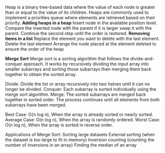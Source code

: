  Heap is a binary tree-based data where the value of each node is greater than or equal to the value of its children.
 Heaps are commonly used to implement a priorities queue where elements are retrieved based on their priority.
**Adding heaps in a heap**
Insert node in the available position level.
Compare the inserted node with the parent if it is larger swap it with the parent.
Continue the second step until the order is restored.
**Removing items in a list**
Replace the element you want to delete with the last element.
Delete the last element
Arrange the node placed at the element deleted to ensure the order of the heap

**Merge Sort**
Merge sort is a sorting algorithm that follows the divide-and-conquer approach. 
It works by recursively dividing the input array into smaller subarrays and sorting those subarrays then merging them back together to obtain the sorted array.

Divide: Divide the list or array recursively into two halves until it can no longer be divided.
Conquer: Each subarray is sorted individually using the merge sort algorithm.
Merge: The sorted subarrays are merged back together in sorted order. The process continues until all elements from both subarrays have been merged.

Best Case: O(n log n), When the array is already sorted or nearly sorted.
Average Case: O(n log n), When the array is randomly ordered.
Worst Case: O(n log n), When the array is sorted in reverse order.

Applications of Merge Sort:
Sorting large datasets
External sorting (when the dataset is too large to fit in memory)
Inversion counting (counting the number of inversions in an array)
Finding the median of an array





